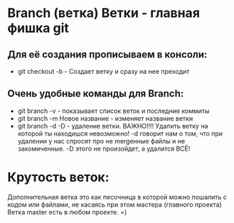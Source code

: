 # Branch (ветка) Ветки - главная фишка git

## Для её создания прописываем в консоли:

* git checkout -b - Создает ветку и сразу на нее преходит

## Очень удобные команды для Branch:
* git branch -v - показывает список веток и последние коммиты
* git branch -m Новое название - изменяет название ветки
* git branch -d -D - удаление ветки. ВАЖНО!!!! Удалить ветку на которой ты находишся невозможно! -d говорит нам о том, что при удалении у нас спросят про не mergeнные файлы и не закомиченные. -D этого не произойдет, а удалится ВСЁ!


# Крутость веток:

Дополнительная ветка это как песочница в которой можно пошалить с кодом или файлами, не касаясь при этом мастера (главного проекта) Ветка master есть в любом проекте. =) 

